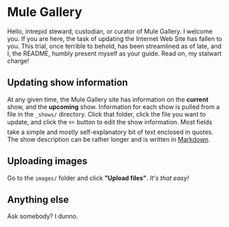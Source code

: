 # Mule Gallery

Hello, intrepid steward, custodian, or curator of Mule Gallery. I welcome you. If you are here, the task of updating the Internet Web Site has fallen to you. This trial, once terrible to behold, has been streamlined as of late, and I, the README, humbly present myself as your guide. Read on, my stalwart charge!

## Updating show information
At any given time, the Mule Gallery site has information on the **current** show, and the **upcoming** show. Information for each show is pulled from a file in the `_shows/` directory. Click that folder, click the file you want to update, and click the ✏️ button to edit the show information. Most fields take a simple and mostly self-explanatory bit of text enclosed in quotes. The show description can be rather longer and is written in [Markdown](https://daringfireball.net/projects/markdown/).

## Uploading images
Go to the `images/` folder and click **"Upload files"**. _It's that easy!_

## Anything else
Ask somebody? I dunno.
